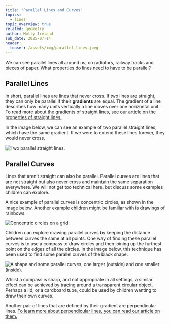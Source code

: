 ```yaml
---
title: "Parallel Lines and Curves"
topics: 
  - lines
topic_overview: true
related: geometry
author: Molly Ireland
sub_date: 2025-07-14
header:
  teaser: /assets/img/parallel_lines.jpeg
---
```

We can see parallel lines all around us, on radiators, railway tracks and pieces of paper. What properties do lines need to have to be parallel? 

## Parallel Lines
In short, parallel lines are lines that never cross. If two lines are straight, they can only be parallel if their **gradients** are equal. The gradient of a line describes how many units vertically a line moves over one horizontal unit. To read more about the gradients of straight lines, [see our article on the properties of straight lines.]({{site.baseurl}}/articles/properties_of_lines/)

In the image below, we can see an example of two parallel straight lines, which have the same gradient. If we were to extend these lines forever, they would never cross. 

![Two parallel straight lines.]({{site.baseurl}}/assets/img/parallel_lines.jpeg "Two parallel straight lines")

## Parallel Curves
Lines that aren’t straight can also be parallel. Parallel curves are lines that are not straight but also never cross and maintain the same separation everywhere. We will not get too technical here, but discuss some examples children can explore. 

A nice example of parallel curves is concentric circles, as shown in the image below. Another example children might be familiar with is drawings of rainbows.

![Concentric circles on a grid.]({{site.baseurl}}/assets/img/concentric_circles.jpeg "Concentric circles")

Children can explore drawing parallel curves by keeping the distance between curves the same at all points. One way of finding these parallel curves is to use a compass to draw circles and then joining up the furthest point on the edges of all the circles. In the image below, this technique has been used to find some parallel curves of the black shape. 

![A shape and some parallel curves, one larger (outside) and one smaller (inside).]({{site.baseurl}}/assets/img/parallel_curves.jpeg "A shape and some parallel curves")

Whilst a compass is sharp, and not appropriate in all settings, a similar effect can be achieved by tracing around a transparent circular object. Perhaps a lid, or a cardboard tube, could be used by children wanting to draw their own curves. 

[When drawing parallel curves for shapes that do not have smooth corners, we ]:#


Another pair of lines that are defined by their gradient are perpendicular lines. [To learn more about perpendicular lines, you can read our article on them. ]({{site.baseurl}}/articles/perpendicular_lines/)
